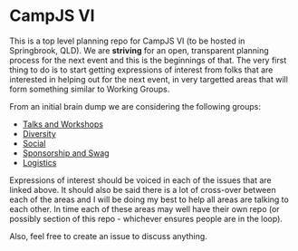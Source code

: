 # CampJS VI

This is a top level planning repo for CampJS VI (to be hosted in Springbrook, QLD).  We are __striving__ for an open, transparent planning process for the next event and this is the beginnings of that.  The very first thing to do is to start getting expressions of interest from folks that are interested in helping out for the next event, in very targetted areas that will form something similar to Working Groups.

From an initial brain dump we are considering the following groups:

- [Talks and Workshops](https://github.com/campjs/campjs-vi/issues/1)
- [Diversity](https://github.com/campjs/campjs-vi/issues/2)
- [Social](https://github.com/campjs/campjs-vi/issues/3)
- [Sponsorship and Swag](https://github.com/campjs/campjs-vi/issues/4)
- [Logistics](https://github.com/campjs/campjs-vi/issues/5)

Expressions of interest should be voiced in each of the issues that are linked above. It should also be said there is a lot of cross-over between each of the areas and I will be doing my best to help all areas are talking to each other.  In time each of these areas may well have their own repo (or possibly section of this repo - whichever ensures people are in the loop).

Also, feel free to create an issue to discuss anything.
